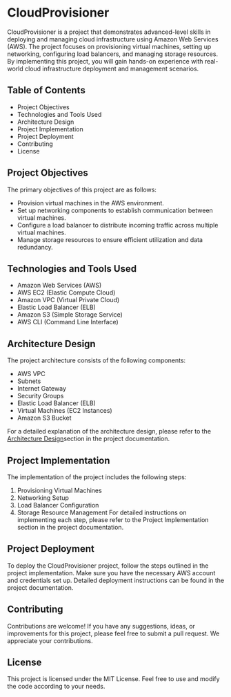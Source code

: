 # CloudProvisioner
CloudProvisioner is a project that demonstrates advanced-level skills in deploying and managing cloud infrastructure using Amazon Web Services (AWS). The project focuses on provisioning virtual machines, setting up networking, configuring load balancers, and managing storage resources. By implementing this project, you will gain hands-on experience with real-world cloud infrastructure deployment and management scenarios.

## Table of Contents
- Project Objectives
- Technologies and Tools Used
- Architecture Design
- Project Implementation
- Project Deployment
- Contributing
- License

## Project Objectives
The primary objectives of this project are as follows:
- Provision virtual machines in the AWS environment.
- Set up networking components to establish communication between virtual machines.
- Configure a load balancer to distribute incoming traffic across multiple virtual machines.
- Manage storage resources to ensure efficient utilization and data redundancy.

## Technologies and Tools Used
- Amazon Web Services (AWS)
- AWS EC2 (Elastic Compute Cloud)
- Amazon VPC (Virtual Private Cloud)
- Elastic Load Balancer (ELB)
- Amazon S3 (Simple Storage Service)
- AWS CLI (Command Line Interface)

## Architecture Design
The project architecture consists of the following components: 
- AWS VPC
- Subnets
- Internet Gateway
- Security Groups
- Elastic Load Balancer (ELB)
- Virtual Machines (EC2 Instances)
- Amazon S3 Bucket

For a detailed explanation of the architecture design, please refer to the [Architecture Design](architecture.drawio.png)section in the project documentation.


## Project Implementation
The implementation of the project includes the following steps:

1. Provisioning Virtual Machines
2. Networking Setup
3. Load Balancer Configuration
4. Storage Resource Management
For detailed instructions on implementing each step, please refer to the Project Implementation section in the project documentation.

## Project Deployment
To deploy the CloudProvisioner project, follow the steps outlined in the project implementation. Make sure you have the necessary AWS account and credentials set up. Detailed deployment instructions can be found in the project documentation.

## Contributing
Contributions are welcome! If you have any suggestions, ideas, or improvements for this project, please feel free to submit a pull request. We appreciate your contributions.

## License
This project is licensed under the MIT License. Feel free to use and modify the code according to your needs.
